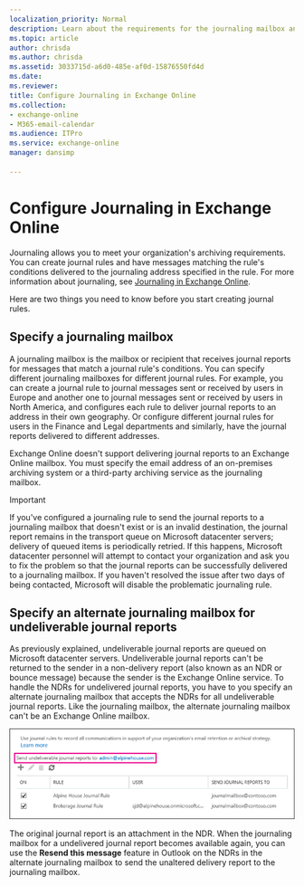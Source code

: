 ```yaml
---
localization_priority: Normal
description: Learn about the requirements for the journaling mailbox and the alternate journaling mailbox in Exchange Online.
ms.topic: article
author: chrisda
ms.author: chrisda
ms.assetid: 3033715d-a6d0-485e-af0d-15876550fd4d
ms.date: 
ms.reviewer: 
title: Configure Journaling in Exchange Online
ms.collection: 
- exchange-online
- M365-email-calendar
ms.audience: ITPro
ms.service: exchange-online
manager: dansimp

---
```


# Configure Journaling in Exchange Online

Journaling allows you to meet your organization's archiving requirements. You can create journal rules and have messages matching the rule's conditions delivered to the journaling address specified in the rule. For more information about journaling, see [Journaling in Exchange Online](journaling.md).

Here are two things you need to know before you start creating journal rules.

## Specify a journaling mailbox

A journaling mailbox is the mailbox or recipient that receives journal reports for messages that match a journal rule's conditions. You can specify different journaling mailboxes for different journal rules. For example, you can create a journal rule to journal messages sent or received by users in Europe and another one to journal messages sent or received by users in North America, and configures each rule to deliver journal reports to an address in their own geography. Or configure different journal rules for users in the Finance and Legal departments and similarly, have the journal reports delivered to different addresses.

Exchange Online doesn't support delivering journal reports to an Exchange Online mailbox. You must specify the email address of an on-premises archiving system or a third-party archiving service as the journaling mailbox.

> [!IMPORTANT]
> If you've configured a journaling rule to send the journal reports to a journaling mailbox that doesn't exist or is an invalid destination, the journal report remains in the transport queue on Microsoft datacenter servers; delivery of queued items is periodically retried. If this happens, Microsoft datacenter personnel will attempt to contact your organization and ask you to fix the problem so that the journal reports can be successfully delivered to a journaling mailbox. If you haven't resolved the issue after two days of being contacted, Microsoft will disable the problematic journaling rule.

## Specify an alternate journaling mailbox for undeliverable journal reports

As previously explained, undeliverable journal reports are queued on Microsoft datacenter servers. Undeliverable journal reports can't be returned to the sender in a non-delivery report (also known as an NDR or bounce message) because the sender is the Exchange Online service. To handle the NDRs for undelivered journal reports, you have to you specify an alternate journaling mailbox that accepts the NDRs for all undeliverable journal reports. Like the journaling mailbox, the alternate journaling mailbox can't be an Exchange Online mailbox.

![Select an alternative journaling mailbox to receive NDRs for undeliverable journal reports](../../media/23408455-a7d2-454b-8375-45be81563c36.png)

The original journal report is an attachment in the NDR. When the journaling mailbox for a undelivered journal report becomes available again, you can use the **Resend this message** feature in Outlook on the NDRs in the alternate journaling mailbox to send the unaltered delivery report to the journaling mailbox.
